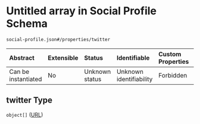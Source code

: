 # Untitled array in Social Profile Schema

```txt
social-profile.json#/properties/twitter
```



| Abstract            | Extensible | Status         | Identifiable            | Custom Properties | Additional Properties | Access Restrictions | Defined In                                                                       |
| :------------------ | :--------- | :------------- | :---------------------- | :---------------- | :-------------------- | :------------------ | :------------------------------------------------------------------------------- |
| Can be instantiated | No         | Unknown status | Unknown identifiability | Forbidden         | Allowed               | none                | [social-profile.json\*](../../../out/social-profile.json "open original schema") |

## twitter Type

`object[]` ([URL](project-properties-websites-url.md))
